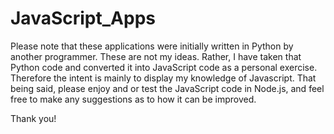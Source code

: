 # JavaScript_Apps

Please note that these applications were initially written in Python by another programmer.
These are not my ideas. 
Rather, I have taken that Python code and converted it into JavaScript code as a personal exercise. 
Therefore the intent is mainly to display my knowledge of Javascript.
That being said, please enjoy and or test the JavaScript code in Node.js, and feel free to make any suggestions as to how it can be improved.

Thank you!
